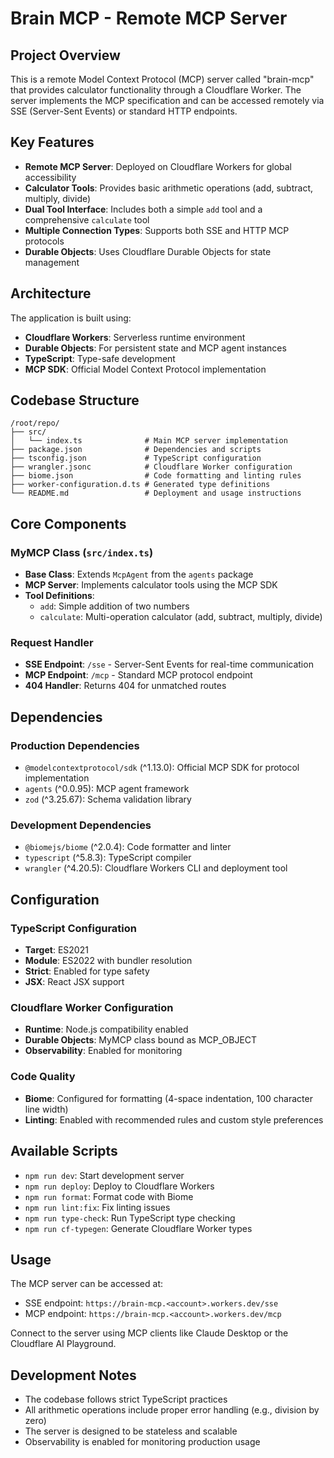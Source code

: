 # Brain MCP - Remote MCP Server

## Project Overview

This is a remote Model Context Protocol (MCP) server called "brain-mcp" that provides calculator functionality through a Cloudflare Worker. The server implements the MCP specification and can be accessed remotely via SSE (Server-Sent Events) or standard HTTP endpoints.

## Key Features

- **Remote MCP Server**: Deployed on Cloudflare Workers for global accessibility
- **Calculator Tools**: Provides basic arithmetic operations (add, subtract, multiply, divide)
- **Dual Tool Interface**: Includes both a simple `add` tool and a comprehensive `calculate` tool
- **Multiple Connection Types**: Supports both SSE and HTTP MCP protocols
- **Durable Objects**: Uses Cloudflare Durable Objects for state management

## Architecture

The application is built using:
- **Cloudflare Workers**: Serverless runtime environment
- **Durable Objects**: For persistent state and MCP agent instances
- **TypeScript**: Type-safe development
- **MCP SDK**: Official Model Context Protocol implementation

## Codebase Structure

```
/root/repo/
├── src/
│   └── index.ts              # Main MCP server implementation
├── package.json              # Dependencies and scripts
├── tsconfig.json             # TypeScript configuration
├── wrangler.jsonc            # Cloudflare Worker configuration
├── biome.json                # Code formatting and linting rules
├── worker-configuration.d.ts # Generated type definitions
└── README.md                 # Deployment and usage instructions
```

## Core Components

### MyMCP Class (`src/index.ts`)
- **Base Class**: Extends `McpAgent` from the `agents` package
- **MCP Server**: Implements calculator tools using the MCP SDK
- **Tool Definitions**:
  - `add`: Simple addition of two numbers
  - `calculate`: Multi-operation calculator (add, subtract, multiply, divide)

### Request Handler
- **SSE Endpoint**: `/sse` - Server-Sent Events for real-time communication
- **MCP Endpoint**: `/mcp` - Standard MCP protocol endpoint
- **404 Handler**: Returns 404 for unmatched routes

## Dependencies

### Production Dependencies
- `@modelcontextprotocol/sdk` (^1.13.0): Official MCP SDK for protocol implementation
- `agents` (^0.0.95): MCP agent framework
- `zod` (^3.25.67): Schema validation library

### Development Dependencies
- `@biomejs/biome` (^2.0.4): Code formatter and linter
- `typescript` (^5.8.3): TypeScript compiler
- `wrangler` (^4.20.5): Cloudflare Workers CLI and deployment tool

## Configuration

### TypeScript Configuration
- **Target**: ES2021
- **Module**: ES2022 with bundler resolution
- **Strict**: Enabled for type safety
- **JSX**: React JSX support

### Cloudflare Worker Configuration
- **Runtime**: Node.js compatibility enabled
- **Durable Objects**: MyMCP class bound as MCP_OBJECT
- **Observability**: Enabled for monitoring

### Code Quality
- **Biome**: Configured for formatting (4-space indentation, 100 character line width)
- **Linting**: Enabled with recommended rules and custom style preferences

## Available Scripts

- `npm run dev`: Start development server
- `npm run deploy`: Deploy to Cloudflare Workers
- `npm run format`: Format code with Biome
- `npm run lint:fix`: Fix linting issues
- `npm run type-check`: Run TypeScript type checking
- `npm run cf-typegen`: Generate Cloudflare Worker types

## Usage

The MCP server can be accessed at:
- SSE endpoint: `https://brain-mcp.<account>.workers.dev/sse`
- MCP endpoint: `https://brain-mcp.<account>.workers.dev/mcp`

Connect to the server using MCP clients like Claude Desktop or the Cloudflare AI Playground.

## Development Notes

- The codebase follows strict TypeScript practices
- All arithmetic operations include proper error handling (e.g., division by zero)
- The server is designed to be stateless and scalable
- Observability is enabled for monitoring production usage